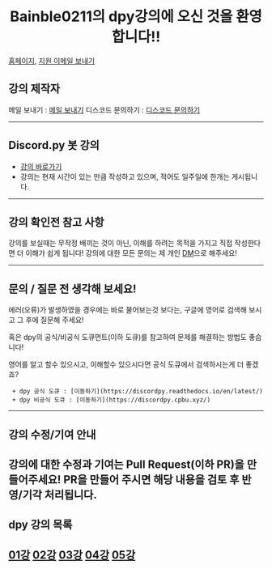 <h1 align="center">Bainble0211의 dpy강의에 오신 것을 환영합니다!!</h1>

[홈페이지](https://bainble.ga/), [지원 이메일 보내기](mailto:support@bainble.ga)

## 강의 제작자
메일 보내기 : [메일 보내기](mailto:support@bainble.ga)
디스코드 문의하기 : [디스코드 문의하기](https://discord.com/users/524515155254444032)

------------

## Discord.py 봇 강의
+ [강의 바로가기](https://blog.naver.com/bainble0211)
+ 강의는 현재 시간이 있는 만큼 작성하고 있으며, 적어도 일주일에 한개는 게시됩니다.

------------

## 강의 확인전 참고 사항
강의를 보실때는 무작정 배끼는 것이 아닌, 이해를 하려는 목적을 가지고 직접 작성한다면 더 이해가 쉽게 됩니다!
강의에 대한 모든 문의는 제 개인 [DM](https://discord.com/users/524515155254444032)으로 해주세요!

------------

## 문의 / 질문 전 생각해 보세요!
에러(오류)가 발생하였을 경우에는 바로 물어보는것 보다는, 구글에 영어로 검색해 보시고 그 후에 질문해 주세요!

혹은 dpy의 공식/비공식 도큐먼트(이하 도큐)를 참고하여 문제를 해결하는 방법도 좋습니다!

영어를 알고 할수 있으시고, 이해할수 있으시다면 공식 도큐에서 검색하시는게 더 좋겠죠?

     + dpy 공식 도큐 : [이동하기](https://discordpy.readthedocs.io/en/latest/)
     + dpy 비공식 도큐 : [이동하기](https://discordpy.cpbu.xyz/)
     
------------

## 강의 수정/기여 안내
강의에 대한 수정과 기여는 Pull Request(이하 PR)을 만들어주세요!
PR을 만들어 주시면 해당 내용을 검토 후 반영/기각 처리됩니다.
------------
## dpy 강의 목록
[01강](01강/)
[02강](02강/)
[03강](03강/)
[04강](04강/)
[05강](05강/)
------------
